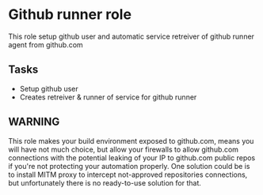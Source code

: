 # Github runner role

This role setup github user and automatic service retreiver of github runner agent from github.com

## Tasks

* Setup github user
* Creates retreiver & runner of service for github runner

## WARNING

This role makes your build environment exposed to github.com, means you will have not much choice,
but allow your firewalls to allow github.com connections with the potential leaking of your IP to
github.com public repos if you're not protecting your automation properly. One solution could be
is to install MITM proxy to intercept not-approved repositories connections, but unfortunately
there is no ready-to-use solution for that.
